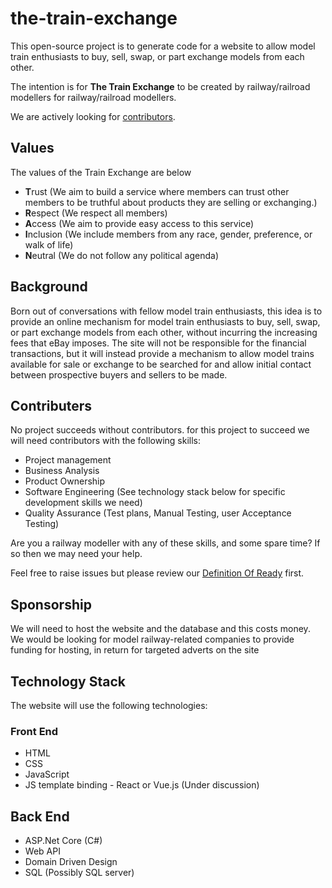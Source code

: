 # the-train-exchange
This open-source project is to generate code for a website to allow model train enthusiasts to buy, sell, swap, or part exchange models from each other. 

The intention is for **The Train Exchange** to be created by railway/railroad modellers for railway/railroad modellers.

We are actively looking for [contributors](#contributers).

## Values
The values of the Train Exchange are below

* **T**rust (We aim to build a service where members can trust other members to be truthful about products they are selling or exchanging.)
* **R**espect (We respect all members)
* **A**ccess (We aim to provide easy access to this service)
* **I**nclusion (We include members from any race, gender, preference, or walk of life)
* **N**eutral (We do not follow any political agenda)

## Background
Born out of conversations with fellow model train enthusiasts, this idea is to provide an online mechanism for model train enthusiasts to buy, sell, swap, or part exchange models from each other, without incurring the increasing fees that eBay imposes. The site will not be responsible for the financial transactions, but it will instead provide a mechanism to allow model trains available for sale or exchange to be searched for and allow initial contact between prospective buyers and sellers to be made.

## Contributers
No project succeeds without contributors. for this project to succeed we will need contributors with the following skills:

* Project management
* Business Analysis
* Product Ownership
* Software Engineering (See technology stack below for specific development skills we need)
* Quality Assurance (Test plans, Manual Testing, user Acceptance Testing)

Are you a railway modeller with any of these skills, and some spare time? If so then we may need your help.

Feel free to raise issues but please review our [Definition Of Ready](../../wiki/Definition-of-Ready) first.

## Sponsorship
We will need to host the website and the database and this costs money. We would be looking for model railway-related companies to provide funding for hosting, in return for targeted adverts on the site

## Technology Stack
The website will use the following technologies:

### Front End

* HTML
* CSS
* JavaScript
* JS template binding - React or Vue.js (Under discussion)

## Back End

* ASP.Net Core (C#)
* Web API
* Domain Driven Design
* SQL (Possibly SQL server)
